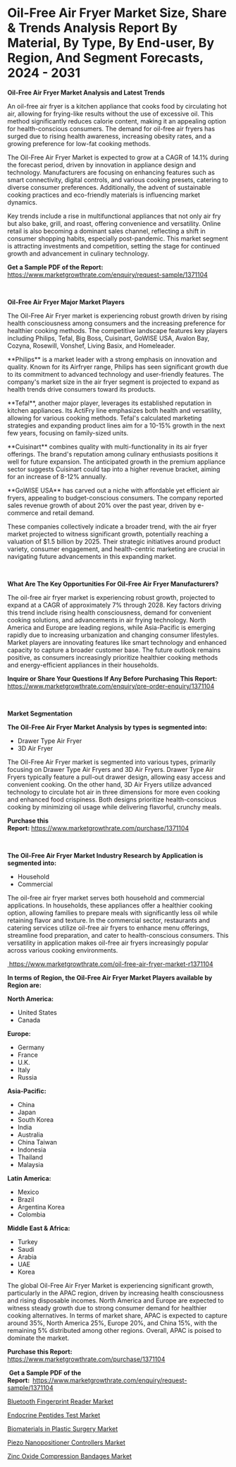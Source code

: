<p><h1>Oil-Free Air Fryer Market Size, Share & Trends Analysis Report By Material, By Type, By End-user, By Region, And Segment Forecasts, 2024 - 2031</h1></p><p><strong>Oil-Free Air Fryer Market Analysis and Latest Trends</strong></p>
<p><p>An oil-free air fryer is a kitchen appliance that cooks food by circulating hot air, allowing for frying-like results without the use of excessive oil. This method significantly reduces calorie content, making it an appealing option for health-conscious consumers. The demand for oil-free air fryers has surged due to rising health awareness, increasing obesity rates, and a growing preference for low-fat cooking methods. </p><p>The Oil-Free Air Fryer Market is expected to grow at a CAGR of 14.1% during the forecast period, driven by innovation in appliance design and technology. Manufacturers are focusing on enhancing features such as smart connectivity, digital controls, and various cooking presets, catering to diverse consumer preferences. Additionally, the advent of sustainable cooking practices and eco-friendly materials is influencing market dynamics. </p><p>Key trends include a rise in multifunctional appliances that not only air fry but also bake, grill, and roast, offering convenience and versatility. Online retail is also becoming a dominant sales channel, reflecting a shift in consumer shopping habits, especially post-pandemic. This market segment is attracting investments and competition, setting the stage for continued growth and advancement in culinary technology.</p></p>
<p><strong>Get a Sample PDF of the Report:&nbsp;</strong> <a href="https://www.marketgrowthrate.com/enquiry/request-sample/1371104">https://www.marketgrowthrate.com/enquiry/request-sample/1371104</a></p>
<p>&nbsp;</p>
<p><strong>Oil-Free Air Fryer Major Market Players</strong></p>
<p><p>The Oil-Free Air Fryer market is experiencing robust growth driven by rising health consciousness among consumers and the increasing preference for healthier cooking methods. The competitive landscape features key players including Philips, Tefal, Big Boss, Cuisinart, GoWISE USA, Avalon Bay, Cozyna, Rosewill, Vonshef, Living Basix, and Homeleader.</p><p>**Philips** is a market leader with a strong emphasis on innovation and quality. Known for its Airfryer range, Philips has seen significant growth due to its commitment to advanced technology and user-friendly features. The company's market size in the air fryer segment is projected to expand as health trends drive consumers toward its products. </p><p>**Tefal**, another major player, leverages its established reputation in kitchen appliances. Its ActiFry line emphasizes both health and versatility, allowing for various cooking methods. Tefal's calculated marketing strategies and expanding product lines aim for a 10-15% growth in the next few years, focusing on family-sized units.</p><p>**Cuisinart** combines quality with multi-functionality in its air fryer offerings. The brand's reputation among culinary enthusiasts positions it well for future expansion. The anticipated growth in the premium appliance sector suggests Cuisinart could tap into a higher revenue bracket, aiming for an increase of 8-12% annually.</p><p>**GoWISE USA** has carved out a niche with affordable yet efficient air fryers, appealing to budget-conscious consumers. The company reported sales revenue growth of about 20% over the past year, driven by e-commerce and retail demand.</p><p>These companies collectively indicate a broader trend, with the air fryer market projected to witness significant growth, potentially reaching a valuation of $1.5 billion by 2025. Their strategic initiatives around product variety, consumer engagement, and health-centric marketing are crucial in navigating future advancements in this expanding market.</p></p>
<p>&nbsp;</p>
<p><strong>What Are The Key Opportunities For Oil-Free Air Fryer Manufacturers?</strong></p>
<p><p>The oil-free air fryer market is experiencing robust growth, projected to expand at a CAGR of approximately 7% through 2028. Key factors driving this trend include rising health consciousness, demand for convenient cooking solutions, and advancements in air frying technology. North America and Europe are leading regions, while Asia-Pacific is emerging rapidly due to increasing urbanization and changing consumer lifestyles. Market players are innovating features like smart technology and enhanced capacity to capture a broader customer base. The future outlook remains positive, as consumers increasingly prioritize healthier cooking methods and energy-efficient appliances in their households.</p></p>
<p><strong>Inquire or Share Your Questions If Any Before Purchasing This Report:</strong> <a href="https://www.marketgrowthrate.com/enquiry/pre-order-enquiry/1371104">https://www.marketgrowthrate.com/enquiry/pre-order-enquiry/1371104</a></p>
<p>&nbsp;</p>
<p><strong>Market Segmentation</strong></p>
<p><strong>The Oil-Free Air Fryer Market Analysis by types is segmented into:</strong></p>
<p><ul><li>Drawer Type Air Fryer</li><li>3D Air Fryer</li></ul></p>
<p><p>The Oil-Free Air Fryer market is segmented into various types, primarily focusing on Drawer Type Air Fryers and 3D Air Fryers. Drawer Type Air Fryers typically feature a pull-out drawer design, allowing easy access and convenient cooking. On the other hand, 3D Air Fryers utilize advanced technology to circulate hot air in three dimensions for more even cooking and enhanced food crispiness. Both designs prioritize health-conscious cooking by minimizing oil usage while delivering flavorful, crunchy meals.</p></p>
<p><strong>Purchase this Report:&nbsp;</strong><a href="https://www.marketgrowthrate.com/purchase/1371104">https://www.marketgrowthrate.com/purchase/1371104</a></p>
<p>&nbsp;</p>
<p><strong>The Oil-Free Air Fryer Market Industry Research by Application is segmented into:</strong></p>
<p><ul><li>Household</li><li>Commercial</li></ul></p>
<p><p>The oil-free air fryer market serves both household and commercial applications. In households, these appliances offer a healthier cooking option, allowing families to prepare meals with significantly less oil while retaining flavor and texture. In the commercial sector, restaurants and catering services utilize oil-free air fryers to enhance menu offerings, streamline food preparation, and cater to health-conscious consumers. This versatility in application makes oil-free air fryers increasingly popular across various cooking environments.</p></p>
<p><a href="https://www.marketgrowthrate.com/oil-free-air-fryer-market-r1371104">&nbsp;https://www.marketgrowthrate.com/oil-free-air-fryer-market-r1371104</a></p>
<p><strong>In terms of Region, the Oil-Free Air Fryer Market Players available by Region are:</strong></p>
<p>
    <p> <strong> North America: </strong>
        <ul>
            <li>United States</li>
            <li>Canada</li>
        </ul>
        </p> 
    <p> <strong> Europe: </strong>
        <ul>
            <li>Germany</li>
            <li>France</li>
            <li>U.K.</li>
            <li>Italy</li>
            <li>Russia</li>
        </ul>
        </p> 
    <p> <strong> Asia-Pacific: </strong>
        <ul>
            <li>China</li>
            <li>Japan</li>
            <li>South Korea</li>
            <li>India</li>
            <li>Australia</li>
            <li>China Taiwan</li>
            <li>Indonesia</li>
            <li>Thailand</li>
            <li>Malaysia</li>
        </ul>
        </p> 
    <p> <strong> Latin America: </strong>
        <ul>
            <li>Mexico</li>
            <li>Brazil</li>
            <li>Argentina Korea</li>
            <li>Colombia</li>
        </ul>
        </p> 
    <p> <strong> Middle East & Africa: </strong>
        <ul>
            <li>Turkey</li>
            <li>Saudi</li>
            <li>Arabia</li>
            <li>UAE</li>
            <li>Korea</li>
        </ul>
    </p>
    </p>
<p><p>The global Oil-Free Air Fryer Market is experiencing significant growth, particularly in the APAC region, driven by increasing health consciousness and rising disposable incomes. North America and Europe are expected to witness steady growth due to strong consumer demand for healthier cooking alternatives. In terms of market share, APAC is expected to capture around 35%, North America 25%, Europe 20%, and China 15%, with the remaining 5% distributed among other regions. Overall, APAC is poised to dominate the market.</p></p>
<p><strong>Purchase this Report: </strong><a href="https://www.marketgrowthrate.com/purchase/1371104">https://www.marketgrowthrate.com/purchase/1371104</a></p>
<p>&nbsp;<strong>Get a Sample PDF of the Report:&nbsp;&nbsp;</strong><a href="https://www.marketgrowthrate.com/enquiry/request-sample/1371104">https://www.marketgrowthrate.com/enquiry/request-sample/1371104</a></p>
<p><strong></strong></p>
<p><p><a href="https://www.linkedin.com/pulse/in-depth-analysis-global-bluetooth-fingerprint-reader-market-vefnc">Bluetooth Fingerprint Reader Market</a></p><p><a href="https://medium.com/@vedakuvlis2023/endocrine-peptides-test-market-size-share-analysis-growth-trends-forecasts-2024-2031-6f1973e084cc?postPublishedType=repub">Endocrine Peptides Test Market</a></p><p><a href="https://issuu.com/reportprime-2/docs/biomaterials-in-plastic-surgery-mar_b25d89c2051de0">Biomaterials in Plastic Surgery Market</a></p><p><a href="https://github.com/FosterFahey91/Market-Research-Report-List-1/blob/main/piezo-nanopositioner-controllers-market.md">Piezo Nanopositioner Controllers Market</a></p><p><a href="https://github.com/Rekhakhatun65/Market-Research-Report-List-1/blob/main/zinc-oxide-compression-bandages-market.md">Zinc Oxide Compression Bandages Market</a></p></p>
